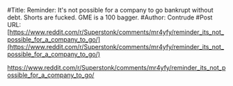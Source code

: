 #Title: Reminder: It's not possible for a company to go bankrupt without debt. Shorts are fucked. GME is a 100 bagger.
#Author: Contrude
#Post URL: [https://www.reddit.com/r/Superstonk/comments/mr4yfy/reminder_its_not_possible_for_a_company_to_go/](https://www.reddit.com/r/Superstonk/comments/mr4yfy/reminder_its_not_possible_for_a_company_to_go/)


https://www.reddit.com/r/Superstonk/comments/mr4yfy/reminder_its_not_possible_for_a_company_to_go/